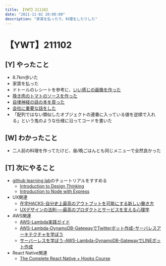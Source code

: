 ```yaml
---
title: 【YWT】211102
date: "2021-11-02 20:00:00"
description: "家賃を払ったり、料理をしたりした"
---
```


# 【YWT】211102

## [Y] やったこと

- 8.7km歩いた
- 家賃を払った
- ドトールのレシートを参考に、[いい感じの画像を作った](https://twitter.com/camomile_cafe/status/1455320661287600131?s=20)
- [挽き肉のトマトのソースを作った](https://twitter.com/camomile_cafe/status/1455442126074875904?s=20)
- [自律神経の話の本を買った](https://twitter.com/camomile_cafe/status/1455442179896217605?s=20)
- [会社に重要な話をした](https://twitter.com/camomile_cafe/status/1455472636595556352?s=20)
- 「配列ではない類似したオブジェクトの連番に入っている値を逆順で入れる」という鬼のような仕様に沿ってコードを書いた

## [W] わかったこと

- 二人前の料理を作ってたけど、昼/晩ごはんとも同じメニューで全然良かった

## [T] 次にやること

- [github learning lab](https://lab.github.com/githubtraining)のチュートリアルをすすめる
  - [Introduction to Design Thinking](https://lab.github.com/githubtraining/introduction-to-design-thinking)
  - [Introduction to Node with Express](https://lab.github.com/everydeveloper/introduction-to-node-with-express)
- UX関連
  - [在宅HACKS-自分史上最高のアウトプットを可能にする新しい働き方](https://www.amazon.co.jp/dp/4492046704)
  - [UXデザインの法則-―最高のプロダクトとサービスを支える心理学](https://www.amazon.co.jp/dp/4873119499)
- AWS関連
  - [AWS-Lambda実践ガイド](https://www.amazon.co.jp/dp/4295002526)
  - [AWS-Lambda-DynamoDB-GatewayでTwitterボット作成-サーバレスアーキテクチャを学ぼう](https://www.amazon.co.jp/dp/B07MNVF714)
  - [サーバーレスを学ぼう-AWS-Lambda-DynamoDB-GatewayでLINEボット作成](https://www.amazon.co.jp/dp/B084RM69FX)
- React Native関連
  - [The Complete React Native + Hooks Course](https://www.udemy.com/course/the-complete-react-native-and-redux-course/)

